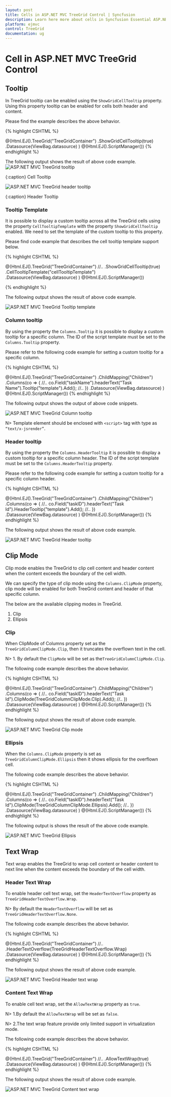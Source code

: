 ```yaml
---
layout: post
title: Cells in ASP.NET MVC TreeGrid Control | Syncfusion
description: Learn here more about cells in Syncfusion Essential ASP.NET MVC TreeGrid Control, its elements, and more.
platform: ejmvc
control: TreeGrid
documentation: ug
---
```


# Cell in ASP.NET MVC TreeGrid Control

## Tooltip

In TreeGrid tooltip can be enabled using the `ShowGridCellTooltip` property. Using this property tooltip can be enabled for cells both header and content.

Please find the example describes the above behavior.

{% highlight CSHTML %}

@(Html.EJ().TreeGrid("TreeGridContainer")
   .ShowGridCellTooltip(true)
   .Datasource(ViewBag.datasource)
    )
@(Html.EJ().ScriptManager())
{% endhighlight %}

The following output shows the result of above code example.
![ASP.NET MVC TreeGrid tooltip](Cell/tooltip.png)

{:caption}
Cell Tooltip

![ASP.NET MVC TreeGrid header tooltip](Cell/headerTooltip.png)

{:caption}
Header Tooltip


### Tooltip Template

It is possible to display a custom tooltip across all the TreeGrid cells using the property `CellTooltipTemplate` with the property `ShowGridCellTooltip` enabled. We need to set the template of the custom tooltip to this property.

Please find code example that describes the cell tooltip template support below.

{% highlight CSHTML %}

<script type="text/x-jsrender" id="cellTooltipTemplate">
    <table>
        <tr>
            <td style='padding:5px;font-weight: bold;'>
                Task ID
            </td>
            <td style='padding:5px;'>
                : {{"{{"}}:#data['record']['taskID']{{}}}}
            </td>
        </tr>
        <tr>
            <td style='padding:5px;font-weight: bold;'>
                Task Name
            </td>
            <td style='padding:5px;'>
                : {{"{{"}}:#data['record']['taskName']{{}}}}
            </td>
        </tr>
        <tr>
            <td style='padding:5px;font-weight: bold;'>
                Start Date
            </td>
            <td style='padding:5px;'>
                : {{"{{"}}:#data['record']['startDate']{{}}}}
            </td>
        </tr>
        <tr>
            <td style='padding:5px;font-weight: bold;'>
                End Date
            </td>
            <td style='padding:5px;'>
                : {{"{{"}}:#data['record']['endDate']{{}}}}
            </td>
        </tr>
        <tr>
            <td style='padding:5px;font-weight: bold;'>
                Duration
            </td>
            <td style='padding:5px;'>
                : {{"{{"}}:#data['record']['duration']{{}}}}
            </td>
        </tr>
        <tr>
            <td style='padding:5px;font-weight: bold;'>
                Progress
            </td>
            <td style='padding:5px;'>
                : {{"{{"}}:#data['record']['progress']{{}}}}
            </td>
        </tr>
    </table>
</script>

@(Html.EJ().TreeGrid("TreeGridContainer")
    //..
   .ShowGridCellTooltip(true)
   .CellTooltipTemplate("cellTooltipTemplate")
   .Datasource(ViewBag.datasource)
    )
@(Html.EJ().ScriptManager())

{% endhighlight %}

The following output shows the result of above code example.

![ASP.NET MVC TreeGrid Tooltip template](Cell/gridcelltemplate.png)

### Column tooltip

By using the property the `Columns.Tooltip` it is possible to display a custom tooltip for a specific column. The ID of the script template must be set to the `Columns.Tooltip` property.

Please refer to the following code example for setting a custom tooltip for a specific column.

{% highlight CSHTML %}

<script type="text/x-jsrender" id="template">
    <div style='padding:10px;color:red;font-weight: bold;'>
        {{"{{"}}:#data['record']['taskName']{{}}}}
    </div>
</script>

@(Html.EJ().TreeGrid("TreeGridContainer")
   .ChildMapping("Children")
   .Columns(co =>
    {
      //..
      co.Field("taskName").headerText("Task Name").Tooltip("template").Add();
      //..
    })
   .Datasource(ViewBag.datasource)
    )
@(Html.EJ().ScriptManager())
{% endhighlight %}


The following output shows the output of above code snippets.

![ASP.NET MVC TreeGrid Column tooltip](Cell/cellTooltipTemplate.png)

N> Template element should be enclosed with `<script>` tag with type as `“text/x-jsrender”`.

### Header tooltip

By using the property the `Columns.HeaderTooltip` it is possible to display a custom tooltip for a specific column header. The ID of the script template must be set to the `Columns.HeaderTooltip` property.

Please refer to the following code example for setting a custom tooltip for a specific column header.

{% highlight CSHTML %}

<script type="text/x-jsrender" id="template">
    <div style='padding:10px;color:blue;font-weight: bold;'>
        {{"{{"}}:#data['column']['headerText']{{}}}}
    </div>
</script>

@(Html.EJ().TreeGrid("TreeGridContainer")
   .ChildMapping("Children")
   .Columns(co =>
    {
      //..
      co.Field("taskID").headerText("Task Id").HeaderTooltip("template").Add();
      //..
    })
   .Datasource(ViewBag.datasource)
    )
@(Html.EJ().ScriptManager())
{% endhighlight %}

The following output shows the result of above code example.

![ASP.NET MVC TreeGrid Header tooltip](Cell/headerTooltipTemplate.png)


## Clip Mode

Clip mode enables the TreeGrid to clip cell content and header content when the content exceeds the boundary of the cell width. 

We can specify the type of clip mode using the `Columns.ClipMode` property, clip mode will be enabled for both TreeGrid content and header of that specific column.

The below are the available clipping modes in TreeGrid.

1. Clip
2. Ellipsis

### Clip

When ClipMode of Columns property set as the `TreeGridColumnClipMode.Clip`, then it truncates the overflown text in the cell.

N> 1. By default the `ClipMode` will be set as the`TreeGridColumnClipMode.Clip`.

The following code example describes the above behavior.

{% highlight CSHTML %}

@(Html.EJ().TreeGrid("TreeGridContainer")
   .ChildMapping("Children")
   .Columns(co =>
    {
      //..
      co.Field("taskID").headerText("Task Id").ClipMode(TreeGridColumnClipMode.Clip).Add();
      //..
    })
   .Datasource(ViewBag.datasource)
    )
@(Html.EJ().ScriptManager())
{% endhighlight %}

The following output shows the result of above code example.

![ASP.NET MVC TreeGrid Clip mode](Cell/clipmode.png)

### Ellipsis

When the `Columns.ClipMode` property is set as `TreeGridColumnClipMode.Ellipsis` then it shows ellipsis for the overflown cell.

The following code example describes the above behavior.

{% highlight CSHTML %}

@(Html.EJ().TreeGrid("TreeGridContainer")
   .ChildMapping("Children")
   .Columns(co =>
    {
      //..
      co.Field("taskID").headerText("Task Id").ClipMode(TreeGridColumnClipMode.Ellipsis).Add();
      //..
    })
   .Datasource(ViewBag.datasource)
    )
@(Html.EJ().ScriptManager())
{% endhighlight %}

The following output is shows the result of the above code example.

![ASP.NET MVC TreeGrid Ellipsis](Cell/ellipsisMode.png)

## Text Wrap
Text wrap enables the TreeGrid to wrap cell content or header content to next line when the content exceeds the boundary of the cell width.

### Header Text Wrap

To enable header cell text wrap, set the `HeaderTextOverflow` property as `TreeGridHeaderTextOverflow.Wrap`.

N> By default the `HeaderTextOverflow` will be set as `TreeGridHeaderTextOverflow.None`.

The following code example describes the above behavior.

{% highlight CSHTML %}

@(Html.EJ().TreeGrid("TreeGridContainer")
    //..
   .HeaderTextOverflow(TreeGridHeaderTextOverflow.Wrap)
   .Datasource(ViewBag.datasource)
    )
@(Html.EJ().ScriptManager())
{% endhighlight %}

The following output shows the result of above code example.

![ASP.NET MVC TreeGrid Header text wrap](Cell/headerTextOverflow.png)

### Content Text Wrap

To enable cell text wrap, set the `AllowTextWrap` property as `true`.

N> 1.By default the `AllowTextWrap` will be set as `false`.

N> 2.The text wrap feature provide only limited support in virtualization mode.

The following code example describes the above behavior.

{% highlight CSHTML %}

@(Html.EJ().TreeGrid("TreeGridContainer")
    //..
   .AllowTextWrap(true)
   .Datasource(ViewBag.datasource)
    )
@(Html.EJ().ScriptManager())
{% endhighlight %}

The following output shows the result of above code example.

![ASP.NET MVC TreeGrid Content text wrap](Cell/textWrap.png)